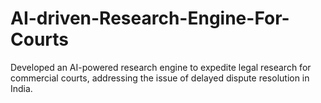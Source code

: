 # AI-driven-Research-Engine-For-Courts
Developed an AI-powered research engine to expedite legal research for commercial courts, addressing the issue of delayed dispute resolution in India.
